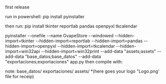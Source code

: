 first release

run in powershell:
pip install pyinstaller



then  run:
pip install tkinter reportlab pandas openpyxl tkcalendar


pyinstaller --onefile --name GvapeStore --windowed --hidden-import=tkinter --hidden-import=reportlab --hidden-import=pandas --hidden-import=openpyxl --hidden-import=tkcalendar --hidden-import=win32api --hidden-import=win32print --add-data "assets;assets" --add-data "base_datos;base_datos" --add-data "exportaciones;exportaciones" app.py
then compile with:



note:
base_datos/
exportaciones/
assets/  *(here goes your logo "Logo.png' file for receip)
